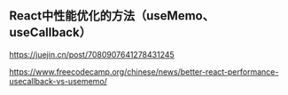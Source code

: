 ## React中性能优化的方法（useMemo、useCallback）

https://juejin.cn/post/7080907641278431245

https://www.freecodecamp.org/chinese/news/better-react-performance-usecallback-vs-usememo/
